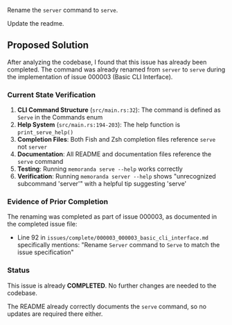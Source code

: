 Rename the `server` command to `serve`.

Update the readme.

## Proposed Solution

After analyzing the codebase, I found that this issue has already been completed. The command was already renamed from `server` to `serve` during the implementation of issue 000003 (Basic CLI Interface).

### Current State Verification

1. **CLI Command Structure** (`src/main.rs:32`): The command is defined as `Serve` in the Commands enum
2. **Help System** (`src/main.rs:194-203`): The help function is `print_serve_help()` 
3. **Completion Files**: Both Fish and Zsh completion files reference `serve` not `server`
4. **Documentation**: All README and documentation files reference the `serve` command
5. **Testing**: Running `memoranda serve --help` works correctly
6. **Verification**: Running `memoranda server --help` shows "unrecognized subcommand 'server'" with a helpful tip suggesting 'serve'

### Evidence of Prior Completion

The renaming was completed as part of issue 000003, as documented in the completed issue file:
- Line 92 in `issues/complete/000003_000003_basic_cli_interface.md` specifically mentions: "Rename `Server` command to `Serve` to match the issue specification"

### Status

This issue is already **COMPLETED**. No further changes are needed to the codebase.

The README already correctly documents the `serve` command, so no updates are required there either.